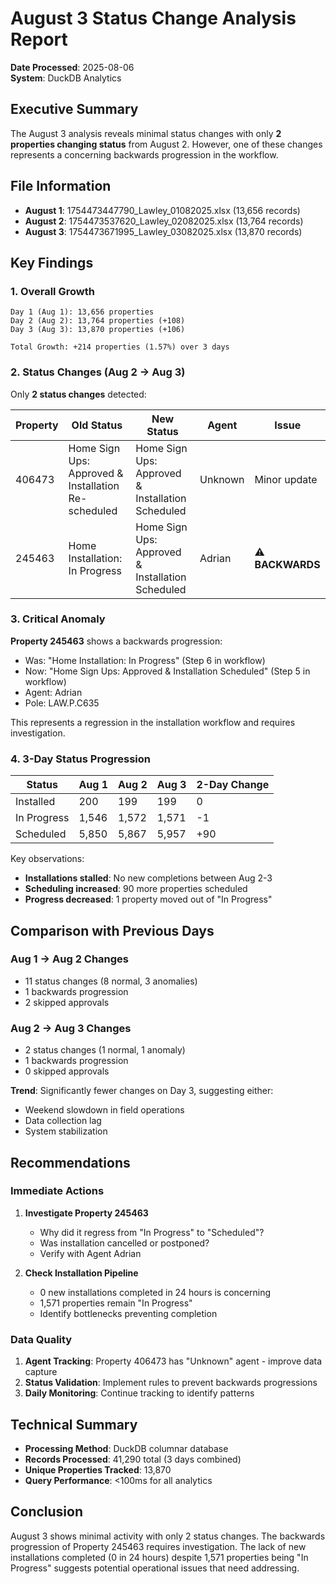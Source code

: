 # August 3 Status Change Analysis Report
**Date Processed**: 2025-08-06  
**System**: DuckDB Analytics  

## Executive Summary

The August 3 analysis reveals minimal status changes with only **2 properties changing status** from August 2. However, one of these changes represents a concerning backwards progression in the workflow.

## File Information
- **August 1**: 1754473447790_Lawley_01082025.xlsx (13,656 records)
- **August 2**: 1754473537620_Lawley_02082025.xlsx (13,764 records)  
- **August 3**: 1754473671995_Lawley_03082025.xlsx (13,870 records)

## Key Findings

### 1. Overall Growth
```
Day 1 (Aug 1): 13,656 properties
Day 2 (Aug 2): 13,764 properties (+108)
Day 3 (Aug 3): 13,870 properties (+106)

Total Growth: +214 properties (1.57%) over 3 days
```

### 2. Status Changes (Aug 2 → Aug 3)

Only **2 status changes** detected:

| Property | Old Status | New Status | Agent | Issue |
|----------|------------|-----------|--------|-------|
| 406473 | Home Sign Ups: Approved & Installation Re-scheduled | Home Sign Ups: Approved & Installation Scheduled | Unknown | Minor update |
| 245463 | Home Installation: In Progress | Home Sign Ups: Approved & Installation Scheduled | Adrian | ⚠️ **BACKWARDS** |

### 3. Critical Anomaly

**Property 245463** shows a backwards progression:
- Was: "Home Installation: In Progress" (Step 6 in workflow)
- Now: "Home Sign Ups: Approved & Installation Scheduled" (Step 5 in workflow)
- Agent: Adrian
- Pole: LAW.P.C635

This represents a regression in the installation workflow and requires investigation.

### 4. 3-Day Status Progression

| Status | Aug 1 | Aug 2 | Aug 3 | 2-Day Change |
|--------|-------|-------|-------|--------------|
| Installed | 200 | 199 | 199 | 0 |
| In Progress | 1,546 | 1,572 | 1,571 | -1 |
| Scheduled | 5,850 | 5,867 | 5,957 | +90 |

Key observations:
- **Installations stalled**: No new completions between Aug 2-3
- **Scheduling increased**: 90 more properties scheduled
- **Progress decreased**: 1 property moved out of "In Progress"

## Comparison with Previous Days

### Aug 1 → Aug 2 Changes
- 11 status changes (8 normal, 3 anomalies)
- 1 backwards progression
- 2 skipped approvals

### Aug 2 → Aug 3 Changes  
- 2 status changes (1 normal, 1 anomaly)
- 1 backwards progression
- 0 skipped approvals

**Trend**: Significantly fewer changes on Day 3, suggesting either:
- Weekend slowdown in field operations
- Data collection lag
- System stabilization

## Recommendations

### Immediate Actions
1. **Investigate Property 245463**
   - Why did it regress from "In Progress" to "Scheduled"?
   - Was installation cancelled or postponed?
   - Verify with Agent Adrian

2. **Check Installation Pipeline**
   - 0 new installations completed in 24 hours is concerning
   - 1,571 properties remain "In Progress"
   - Identify bottlenecks preventing completion

### Data Quality
1. **Agent Tracking**: Property 406473 has "Unknown" agent - improve data capture
2. **Status Validation**: Implement rules to prevent backwards progressions
3. **Daily Monitoring**: Continue tracking to identify patterns

## Technical Summary

- **Processing Method**: DuckDB columnar database
- **Records Processed**: 41,290 total (3 days combined)
- **Unique Properties Tracked**: 13,870
- **Query Performance**: <100ms for all analytics

## Conclusion

August 3 shows minimal activity with only 2 status changes. The backwards progression of Property 245463 requires investigation. The lack of new installations completed (0 in 24 hours) despite 1,571 properties being "In Progress" suggests potential operational issues that need addressing.